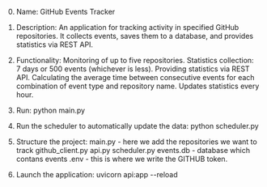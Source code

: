 0. Name: GitHub Events Tracker

1. Description:
An application for tracking activity in specified GitHub repositories.
It collects events, saves them to a database, and provides statistics via REST API.


3. Functionality:
Monitoring of up to five repositories.
Statistics collection: 7 days or 500 events (whichever is less).
Providing statistics via REST API.
Calculating the average time between consecutive events for each combination of event type and repository name.
Updates statistics every hour.

4. Run:
python main.py

5. Run the scheduler to automatically update the data:
python scheduler.py


6. Structure the project:
main.py - here we add the repositories we want to track 
github_client.py 
api.py
scheduler.py 
events.db - database which contans events
.env - this is where we write the GITHUB token. 

7. Launch the application:
uvicorn api:app --reload



